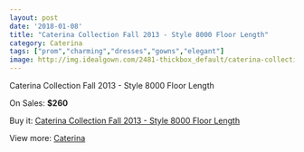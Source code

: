 ```yaml
---
layout: post
date: '2018-01-08'
title: "Caterina Collection Fall 2013 - Style 8000 Floor Length"
category: Caterina
tags: ["prom","charming","dresses","gowns","elegant"]
image: http://img.idealgown.com/2481-thickbox_default/caterina-collection-fall-2013-style-8000-floor-length.jpg
---
```

Caterina Collection Fall 2013 - Style 8000 Floor Length

On Sales: **$260**
<a href="https://www.idealgown.com/en/caterina/1167-caterina-collection-fall-2013-style-8000-floor-length.html"><amp-img layout="responsive" width="600" height="600" src="//img.idealgown.com/2481-thickbox_default/caterina-collection-fall-2013-style-8000-floor-length.jpg" alt="Caterina Collection Fall 2013 - Style 8000 Floor Length 0" /></a>

Buy it: [Caterina Collection Fall 2013 - Style 8000 Floor Length](https://www.idealgown.com/en/caterina/1167-caterina-collection-fall-2013-style-8000-floor-length.html "Caterina Collection Fall 2013 - Style 8000 Floor Length")

View more: [Caterina](https://www.idealgown.com/en/15-caterina "Caterina")
